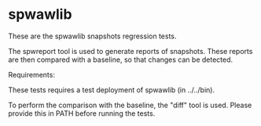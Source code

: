 # spwawlib

These are the spwawlib snapshots regression tests.

The spwreport tool is used to generate reports of snapshots. These reports are
then compared with a baseline, so that changes can be detected.

Requirements:

These tests requires a test deployment of spwawlib (in ../../bin).

To perform the comparison with the baseline, the "diff" tool is used.
Please provide this in PATH before running the tests.
